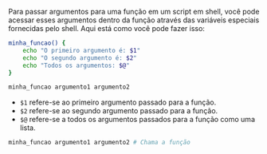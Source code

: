 Para passar argumentos para uma função em um script em shell, você pode acessar esses argumentos dentro da função através das variáveis especiais fornecidas pelo shell. Aqui está como você pode fazer isso:

```bash
minha_funcao() {
    echo "O primeiro argumento é: $1"
    echo "O segundo argumento é: $2"
    echo "Todos os argumentos: $@"
}

minha_funcao argumento1 argumento2
```

- `$1` refere-se ao primeiro argumento passado para a função.
- `$2` refere-se ao segundo argumento passado para a função.
- `$@` refere-se a todos os argumentos passados para a função como uma lista.

```bash
minha_funcao argumento1 argumento2 # Chama a função
```